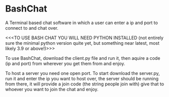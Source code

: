 # BashChat
A Terminal based chat software in which a user can enter a ip and port to connect to and chat over.

<<<TO USE BASH CHAT YOU WILL NEED PYTHON INSTALLED (not entirely sure the minimal python version quite yet, but something near latest, most likely 3.9 or above!)>>>

To use BashChat, download the client.py file and run it, then aquire a code (ip and port) from wherever you get them from and enjoy.

To host a server you need one open port. To start download the server.py, run it and enter the ip you want to host over, the server should be running from there, it will provide a join code (the string people join with) give that to whoever you want to join the chat and enjoy.
